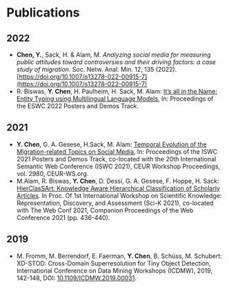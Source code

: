# Publications 

## 2022
* __Chen, Y.__, Sack, H. & Alam, M. _Analyzing social media for measuring public attitudes toward controversies and their driving factors: a case study of migration_. Soc. Netw. Anal. Min. 12, 135 (2022). [https://doi.org/10.1007/s13278-022-00915-7](https://doi.org/10.1007/s13278-022-00915-7)
* R. Biswas, __Y. Chen__, H. Paulheim, H. Sack, M. Alam: [It’s all in the Name: Entity Typing using Multilingual Language Models](https://2022.eswc-conferences.org/wp-content/uploads/2022/05/pd_Biswas_et_al_paper_233.pdf), In: Proceedings of the ESWC 2022 Posters and Demos Track.

## 2021

* __Y. Chen__, G. A. Gesese, H.Sack, M. Alam: [Temporal Evolution of the Migration-related Topics on Social Media](http://ceur-ws.org/Vol-2980/paper375.pdf), In: Proceedings of the ISWC 2021 Posters and Demos Track, co-located with the 20th International Semantic Web Conference (ISWC 2021), CEUR Workshop Proceedings, vol. 2980, CEUR-WS.org.
* M.Alam, R. Biswas, __Y. Chen__, D. Dessi, G. A. Gesese, F. Hoppe, H. Sack: [HierClasSArt: Knowledge Aware Hierarchical Classification of Scholarly Articles](https://dl.acm.org/doi/10.1145/3442442.3451365). In Proc. Of 1st International Workshop on Scientific Knowledge: Representation, Discovery, and Assessment (Sci-K 2021), co-located with The Web Conf 2021, Companion Proceedings of the Web Conference 2021 (pp. 436-440).

## 2019

* M. Fromm, M. Berrendorf, E. Faerman, __Y. Chen__, B. Schüss, M. Schubert: XD-STOD: Cross-Domain Superresolution for Tiny Object Detection, International Conference on Data Mining Workshops (ICDMW), 2019, 142-148, DOI: [10.1109/ICDMW.2019.00031](https://ieeexplore.ieee.org/document/8955582).

